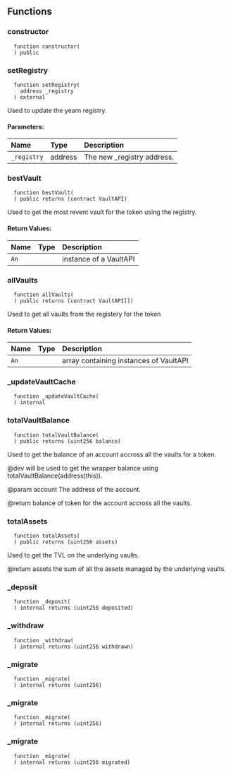 



## Functions
### constructor
```solidity
  function constructor(
  ) public
```




### setRegistry
```solidity
  function setRegistry(
    address _registry
  ) external
```
Used to update the yearn registry.


#### Parameters:
| Name | Type | Description                                                          |
| :--- | :--- | :------------------------------------------------------------------- |
|`_registry` | address | The new _registry address.

### bestVault
```solidity
  function bestVault(
  ) public returns (contract VaultAPI)
```
Used to get the most revent vault for the token using the registry.



#### Return Values:
| Name                           | Type          | Description                                                                  |
| :----------------------------- | :------------ | :--------------------------------------------------------------------------- |
|`An`|  | instance of a VaultAPI
### allVaults
```solidity
  function allVaults(
  ) public returns (contract VaultAPI[])
```
Used to get all vaults from the registery for the token



#### Return Values:
| Name                           | Type          | Description                                                                  |
| :----------------------------- | :------------ | :--------------------------------------------------------------------------- |
|`An`|  | array containing instances of VaultAPI
### _updateVaultCache
```solidity
  function _updateVaultCache(
  ) internal
```




### totalVaultBalance
```solidity
  function totalVaultBalance(
  ) public returns (uint256 balance)
```
Used to get the balance of an account accross all the vaults for a token.

@dev will be used to get the wrapper balance using totalVaultBalance(address(this)).

@param account The address of the account.

@return balance of token for the account accross all the vaults.



### totalAssets
```solidity
  function totalAssets(
  ) public returns (uint256 assets)
```
Used to get the TVL on the underlying vaults.

@return assets the sum of all the assets managed by the underlying vaults.



### _deposit
```solidity
  function _deposit(
  ) internal returns (uint256 deposited)
```




### _withdraw
```solidity
  function _withdraw(
  ) internal returns (uint256 withdrawn)
```




### _migrate
```solidity
  function _migrate(
  ) internal returns (uint256)
```




### _migrate
```solidity
  function _migrate(
  ) internal returns (uint256)
```




### _migrate
```solidity
  function _migrate(
  ) internal returns (uint256 migrated)
```





